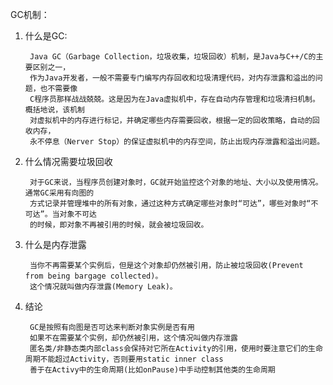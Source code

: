 GC机制：

1.
    什么是GC:
        
        Java GC（Garbage Collection，垃圾收集，垃圾回收）机制，是Java与C++/C的主要区别之一，
        作为Java开发者，一般不需要专门编写内存回收和垃圾清理代码，对内存泄露和溢出的问题，也不需要像
        C程序员那样战战兢兢。这是因为在Java虚拟机中，存在自动内存管理和垃圾清扫机制。概括地说，该机制
        对虚拟机中的内存进行标记，并确定哪些内存需要回收，根据一定的回收策略，自动的回收内存，
        永不停息（Nerver Stop）的保证虚拟机中的内存空间，防止出现内存泄露和溢出问题。

2.
    什么情况需要垃圾回收
    
        对于GC来说，当程序员创建对象时，GC就开始监控这个对象的地址、大小以及使用情况。通常GC采用有向图的
        方式记录并管理堆中的所有对象，通过这种方式确定哪些对象时“可达”，哪些对象时“不可达”。当对象不可达
        的时候，即对象不再被引用的时候，就会被垃圾回收。

3.
    什么是内存泄露
    
        当你不再需要某个实例后，但是这个对象却仍然被引用，防止被垃圾回收(Prevent from being bargage collected)。
        这个情况就叫做内存泄露(Memory Leak)。

4.
    结论
    
        GC是按照有向图是否可达来判断对象实例是否有用
        如果不在需要某个实例，却仍然被引用，这个情况叫做内存泄露
        匿名类/非静态类内部class会保持对它所在Activity的引用，使用时要注意它们的生命周期不能超过Activity，否则要用static inner class
        善于在Activy中的生命周期(比如onPause)中手动控制其他类的生命周期